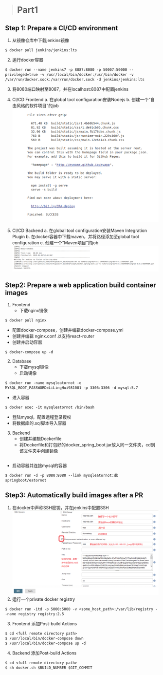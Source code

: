 ># Part1

## Step 1: Prepare a CI/CD environment
1. 从镜像仓库中下载jenkins镜像
```
$ docker pull jenkins/jenkins:lts
```
2. 运行docker容器
``` 
$ docker run --name jenkins7 -p 8087:8080 -p 50007:50000 --privileged=true -v /usr/local/bin/docker:/usr/bin/docker -v /var/run/docker.sock:/var/run/docker.sock -d jenkins/jenkins:lts
```
3. 将8080端口映射至8087，并在localhost:8087中配置jenkins
4. CI/CD Frontend
a. 在global tool configuration安装Nodejs
b. 创建一个“自由风格的软件项目”的job
![70%](frontend.png)

5. CI/CD Backend
a. 在global tool configuration安装Maven Integration Plugin
b. 在docker容器中下载maven，并将路径添加至global tool configuration
c. 创建一个“Maven项目”的job
![70%](backend.png)

## Step2: Prepare a web application build container images

1. Frontend
   + 下载nginx镜像
  ```
  $ docker pull nginx
  ```
   + 配置docker-compose，创建并编辑docker-compose.yml
   + 创建并编辑 nginx.conf 以支持react-router
   + 创建并启动容器
   ```
   $ docker-compose up -d
   ```

2. Database
   + 下载mysql镜像
   + 启动镜像
  ```
  $ docker run -name mysqleatornot -e MYSQL_ROOT_PASSWORD=LiLingHui981001 -p 3306:3306 -d mysql:5.7
  ```
   + 进入容器
  ```
  $ docker exec -it mysqleatornot /bin/bash
  ```
   + 登陆mysql，配置远程登录授权
   + 将数据库的.sql脚本导入容器

3. Backend
   + 创建并编辑Dockerfile
   + 将Dockerfile和打包好的docker_spring_boot.jar放入同一文件夹，cd到该文件夹中创建镜像
```$ docker build -t springboot/eatornot .
```
   + 启动容器并连接mysql的容器
```
$ docker run -d -p 8080:8080 --link mysqleatornot:db springboot/eatornot
```

## Step3: Automatically build images after a PR

1. 在docker中声称SSH密钥，并在jenkins中配置SSH
![70%](jenkins_ssh.png) 
2. 运行一个private docker registry
```
$ docker run -itd -p 5000:5000 -v <some_host_path>:/var/lib/registry --name registry registry:2.5
```

3. Frontend
添加Post-build Actions
```
$ cd <full remote directory path>
$ /usr/local/bin/docker-compose down
$ /usr/local/bin/docker-compose up -d
```

4. Backend
添加Post-build Actions
```
$ cd <full remote directory path>
$ sh docker.sh $BUILD_NUMBER $GIT_COMMIT
```
